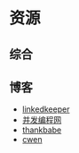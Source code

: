 #   资源



##  综合



##  博客
-   [linkedkeeper](http://www.linkedkeeper.com/)
-   [并发编程网](http://ifeve.com/)
-   [thankbabe](http://blog.thankbabe.com/)
-   [cwen](http://int64.me/index.html)
